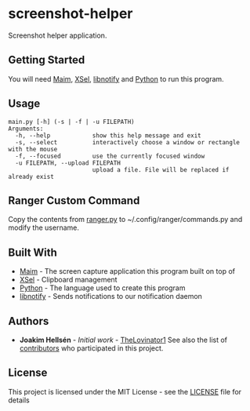 # screenshot-helper
Screenshot helper application. 


## Getting Started
You will need [Maim](https://github.com/naelstrof/maim), [XSel](http://www.vergenet.net/~conrad/software/xsel/), [libnotify](https://gitlab.gnome.org/GNOME/libnotify) and [Python](https://www.python.org/) to run this program.


## Usage
```
main.py [-h] (-s | -f | -u FILEPATH)
Arguments:
  -h, --help            show this help message and exit
  -s, --select          interactively choose a window or rectangle with the mouse
  -f, --focused         use the currently focused window
  -u FILEPATH, --upload FILEPATH
                        upload a file. File will be replaced if already exist

```
## Ranger Custom Command
Copy the contents from [ranger.py](ranger.py) to ~/.config/ranger/commands.py and modify the username.

## Built With
* [Maim](https://github.com/naelstrof/maim) - The screen capture application this program built on top of
* [XSel](http://www.vergenet.net/~conrad/software/xsel/) - Clipboard management
* [Python](https://www.python.org/) - The language used to create this program
* [libnotify](https://gitlab.gnome.org/GNOME/libnotify) - Sends notifications to our notification daemon


## Authors
* **Joakim Hellsén** - *Initial work* - [TheLovinator1](https://github.com/TheLovinator1)
See also the list of [contributors](https://github.com/TheLovinator1/scrot-helper/contributors) who participated in this project.


## License
This project is licensed under the MIT License - see the [LICENSE](LICENSE) file for details
